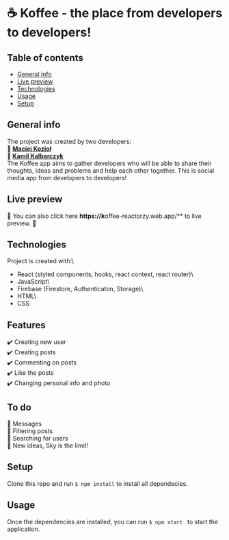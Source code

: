 # :coffee: Koffee - the place from developers to developers!

## Table of contents
* [General info](#general-info)
* [Live preview](#live-preview)
* [Technologies](#technologies)
* [Usage](#usage)
* [Setup](#setup)

## General info
The project was created by two developers:\
**:adult: [Maciej Kozioł](https://github.com/espezaliate)**\
**:man: [Kamil Kalbarczyk](https://github.com/Kamil-Kalbarczyk)**\
The Koffee app aims to gather developers who will be able to share their thoughts, ideas and problems and help each other together.
This is social media app from developers to developers!

## Live preview
:champagne: You can also click here **https://k**offee-reactorzy.web.app/** to live preview. :champagne:

## Technologies
Project is created with:\
* React (styled components, hooks, react context, react router)\
* JavaScript\
* Firebase (Firestore, Authenticaton, Storage)\
* HTML\
* CSS

	
## Features
:heavy_check_mark: Creating new user\
:heavy_check_mark: Creating posts\
:heavy_check_mark: Commenting on posts\
:heavy_check_mark: Like the posts\
:heavy_check_mark: Changing personal info and photo

## To do
:pushpin: Messages\
:pushpin: Filtering posts\
:pushpin: Searching for users\
:pushpin: New ideas, Sky is the limit!

## Setup
Clone this repo and run ``` $ npm install ``` to install all dependecies.

## Usage 
Once the dependencies are installed, you can run ```$ npm start ```  to start the application.
